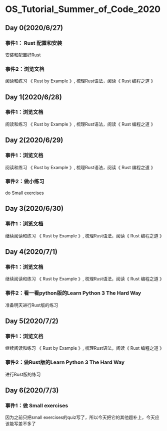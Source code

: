 # OS_Tutorial_Summer_of_Code_2020


## Day 0(2020/6/27)

### 事件1： Rust 配置和安装

安装和配置好Rust

### 事件2：浏览文档

阅读和练习 《 Rust by Example 》, 梳理Rust语法，阅读《 Rust 编程之道 》


## Day 1(2020/6/28)


### 事件1：浏览文档

阅读和练习 《 Rust by Example 》, 梳理Rust语法，阅读《 Rust 编程之道 》

## Day 2(2020/6/29)


### 事件1：浏览文档

阅读和练习 《 Rust by Example 》, 梳理Rust语法，阅读《 Rust 编程之道 》

### 事件2：做小练习

do Small exercises 

## Day 3(2020/6/30)


### 事件1：浏览文档

继续阅读和练习 《 Rust by Example 》, 梳理Rust语法，阅读《 Rust 编程之道 》

## Day 4(2020/7/1)


### 事件1：浏览文档

继续阅读和练习 《 Rust by Example 》, 梳理Rust语法，阅读《 Rust 编程之道 》

### 事件2：看一看python版的Learn Python 3 The Hard Way

准备明天进行Rust版的练习

## Day 5(2020/7/2)


### 事件1：浏览文档

继续阅读和练习 《 Rust by Example 》, 梳理Rust语法，阅读《 Rust 编程之道 》

### 事件2：做Rust版的Learn Python 3 The Hard Way

进行Rust版的练习

## Day 6(2020/7/3)


### 事件1：做 Small exercises

因为之前只把small exercises的quiz写了，所以今天把它的其他题补上，今天应该能写差不多了



